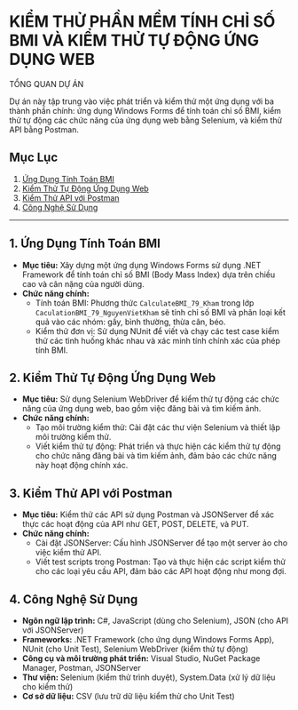 # KIỂM THỬ PHẦN MỀM TÍNH CHỈ SỐ BMI VÀ KIỂM THỬ TỰ ĐỘNG ỨNG DỤNG WEB
TỔNG QUAN DỰ ÁN

Dự án này tập trung vào việc phát triển và kiểm thử một ứng dụng với ba thành phần chính: ứng dụng Windows Forms để tính toán chỉ số BMI, kiểm thử tự động các chức năng của ứng dụng web bằng Selenium, và kiểm thử API bằng Postman.

## Mục Lục
1. [Ứng Dụng Tính Toán BMI](#ứng-dụng-tính-toán-bmi)
2. [Kiểm Thử Tự Động Ứng Dụng Web](#kiểm-thử-tự-động-ứng-dụng-web)
3. [Kiểm Thử API với Postman](#kiểm-thử-api-với-postman)
4. [Công Nghệ Sử Dụng](#công-nghệ-sử-dụng)

---

## 1. Ứng Dụng Tính Toán BMI
- **Mục tiêu:** Xây dựng một ứng dụng Windows Forms sử dụng .NET Framework để tính toán chỉ số BMI (Body Mass Index) dựa trên chiều cao và cân nặng của người dùng.
- **Chức năng chính:**
  - Tính toán BMI: Phương thức `CalculateBMI_79_Kham` trong lớp `CaculationBMI_79_NguyenVietKham` sẽ tính chỉ số BMI và phân loại kết quả vào các nhóm: gầy, bình thường, thừa cân, béo.
  - Kiểm thử đơn vị: Sử dụng NUnit để viết và chạy các test case kiểm thử các tình huống khác nhau và xác minh tính chính xác của phép tính BMI.

## 2. Kiểm Thử Tự Động Ứng Dụng Web
- **Mục tiêu:** Sử dụng Selenium WebDriver để kiểm thử tự động các chức năng của ứng dụng web, bao gồm việc đăng bài và tìm kiếm ảnh.
- **Chức năng chính:**
  - Tạo môi trường kiểm thử: Cài đặt các thư viện Selenium và thiết lập môi trường kiểm thử.
  - Viết kiểm thử tự động: Phát triển và thực hiện các kiểm thử tự động cho chức năng đăng bài và tìm kiếm ảnh, đảm bảo các chức năng này hoạt động chính xác.

## 3. Kiểm Thử API với Postman
- **Mục tiêu:** Kiểm thử các API sử dụng Postman và JSONServer để xác thực các hoạt động của API như GET, POST, DELETE, và PUT.
- **Chức năng chính:**
  - Cài đặt JSONServer: Cấu hình JSONServer để tạo một server ảo cho việc kiểm thử API.
  - Viết test scripts trong Postman: Tạo và thực hiện các script kiểm thử cho các loại yêu cầu API, đảm bảo các API hoạt động như mong đợi.

## 4. Công Nghệ Sử Dụng
- **Ngôn ngữ lập trình:** C#, JavaScript (dùng cho Selenium), JSON (cho API với JSONServer)
- **Frameworks:** .NET Framework (cho ứng dụng Windows Forms App), NUnit (cho Unit Test), Selenium WebDriver (kiểm thử tự động)
- **Công cụ và môi trường phát triển:** Visual Studio, NuGet Package Manager, Postman, JSONServer
- **Thư viện:** Selenium (kiểm thử trình duyệt), System.Data (xử lý dữ liệu cho kiểm thử)
- **Cơ sở dữ liệu:** CSV (lưu trữ dữ liệu kiểm thử cho Unit Test)
